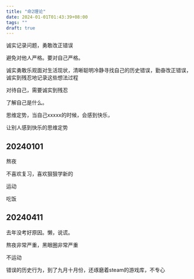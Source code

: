 ```yaml
---
title: "命2理论"
date: 2024-01-01T01:43:39+08:00
tags: ""
draft: true
---
```


诚实记录问题，勇敢改正错误

避免对他人严格。要对自己严格。

诚实勇敢乐观面对生活现状，清晰聪明冷静寻找自己的历史错误，勤奋改正错误，诚实到残忍地记录这些想法过程

对待自己，需要诚实到残忍

了解自己是什么。

思维定势，当自己xxxxx的时候，会感到快乐，

让别人感到快乐的思维定势

## 20240101

熬夜

不喜欢复习，喜欢狠狠学新的

运动

吃饭

## 20240411

去年没考好原因。懒，说谎。

熬夜非常严重，黑眼圈非常严重

不运动

错误的历史行为，到了九月十月份，还琢磨着steam的游戏库，不专心